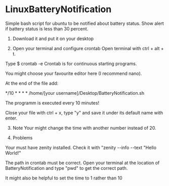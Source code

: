 # LinuxBatteryNotification
Simple bash script for ubuntu to be notified about battery status. Show alert if battery status is less than 30 percent.

1. Download it and put it on your desktop

2. Open your terminal and configure crontab
Open terminal with ctrl + alt + t.

Type 
$ crontab -e
Crontab is for continuous starting programs.

You might choose your favourite editor here (I recommend nano).

At the end of the file add:

*/10 * * * * /home/[your username]/Desktop/BatteryNotification.sh

The programm is executed every 10 minutes!

Close your file with ctrl + x, type "y" and save it under its default name with enter.

3. Note
Your might change the time with another number instead of 20.

4. Problems

Your must have zenity installed. Check it with "zenity --info --text "Hello World!"

The path in crontab must be correct. Open your terminal at the location of BatteryNotification and 
type "pwd" to get the correct path.

It might also be helpful to set the time to 1 rather than 10
